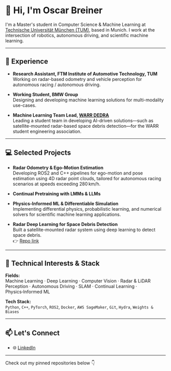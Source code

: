# 👋 Hi, I'm Oscar Breiner

I'm a Master's student in Computer Science & Machine Learning at [Technische Universität München (TUM)](https://www.tum.de/), based in Munich. I work at the intersection of robotics, autonomous driving, and scientific machine learning.

---

## 💼 Experience

- **Research Assistant, FTM Institute of Automotive Technology, TUM**  
  Working on radar-based odometry and vehicle perception for autonomous racing / autonomous driving.

- **Working Student, BMW Group**  
  Designing and developing machine learning solutions for multi-modality use-cases. 

- **Machine Learning Team Lead, [WARR DEDRA](https://warr.de/de/projekte/move/)**  
  Leading a student team in developing AI-driven solutions—such as satellite-mounted radar-based space debris detection—for the WARR student engineering association.

---

## 💻 Selected Projects

- **Radar Odometry & Ego-Motion Estimation**  
  Developing ROS2 and C++ pipelines for ego-motion and pose estimation using 4D radar point clouds, tailored for autonomous racing scenarios at speeds exceeding 280 km/h.

- **Continual Pretraining with LMMs & LLMs**  

- **Physics‑Informed ML & Differentiable Simulation**  
  Implementing differential physics, probabilistic learning, and numerical solvers for scientific machine learning applications.

- **Radar Deep Learning for Space Debris Detection**  
  Built a satellite-mounted radar system using deep learning to detect space debris.  
  👉 [Repo link]([https://github.com/oscarbreiner/space-debris-radar](https://github.com/oscarbreiner/Deep-Learning-Based-Space-Debris-Classification.git))

---

## 🧠 Technical Interests & Stack

**Fields:**  
Machine Learning · Deep Learning · Computer Vision · Radar & LiDAR Perception · Autonomous Driving · SLAM · Continual Learning · Physics‑Informed ML

**Tech Stack:**  
`Python`, `C++`, `PyTorch`, `ROS2`, `Docker`, `AWS SageMaker`, `Git`, `Hydra`, `Weights & Biases`

---

## 📫 Let's Connect

- 🌐 [LinkedIn](https://www.linkedin.com/in/oscarbreiner/)  

---

Check out my pinned repositories below 👇
